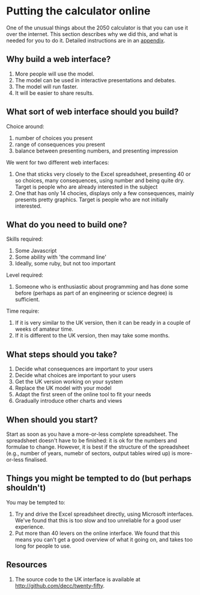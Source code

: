 # Putting the calculator online

One of the unusual things about the 2050 calculator is that you can use it over the internet. This section describes why we did this, and what is needed for you to do it. Detailed instructions are in an [appendix](#how-the-webtool-works).

## Why build a web interface?

1. More people will use the model.
2. The model can be used in interactive presentations and debates. 
3. The model will run faster.
4. It will be easier to share results.

## What sort of web interface should you build?

Choice around:

1. number of choices you present 
2. range of consequences you present
3. balance between presenting numbers, and presenting impression

We went for two different web interfaces:

1. One that sticks very closely to the Excel spreadsheet, presenting 40 or so choices, many consequences, using number and being quite dry. Target is people who are already interested in the subject
2. One that has only 14 chocies, displays only a few consequences, mainly presents pretty graphics. Target is people who are not initially interested.

## What do you need to build one?

Skills required:
1. Some Javascript
2. Some ability with 'the command line'
3. Ideally, some ruby, but not too important

Level required:
1. Someone who is enthusiastic about programming and has done some before (perhaps as part of an engineering or science degree) is sufficient.

Time require:
1. If it is very similar to the UK version, then it can be ready in a couple of weeks of amateur time. 
2. If it is different to the UK version, then may take some months.

## What steps should you take?

1. Decide what consequences are important to your users
2. Decide what choices are important to your users
3. Get the UK version working on your system
4. Replace the UK model with your model
5. Adapt the first sreen of the online tool to fit your needs
6. Gradually introduce other charts and views

## When should you start?

Start as soon as you have a more-or-less complete spreadsheet. The spreadsheet doesn't have to be finished: it is ok for the numbers and formulae to change. However, it is best if the structure of the spreadsheet (e.g., number of years, numebr of sectors, output tables wired up) is more-or-less finalised.

## Things you might be tempted to do (but perhaps shouldn't)

You may be tempted to:

1. Try and drive the Excel spreadsheet directly, using Microsoft interfaces. We've found that this is too slow and too unreliable for a good user experience.
2. Put more than 40 levers on the online interface. We found that this means you can't get a good overview of what it going on, and takes too long for people to use.

## Resources

1. The source code to the UK interface is available at <http://github.com/decc/twenty-fifty>.
